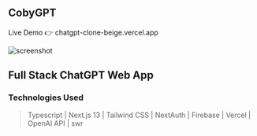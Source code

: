 ## CobyGPT

Live Demo 👉 chatgpt-clone-beige.vercel.app

![screenshot](https://i.imgur.com/zN4AzXs.png)

## Full Stack ChatGPT Web App
### Technologies Used
> Typescript | Next.js 13 | Tailwind CSS | NextAuth | Firebase | Vercel | OpenAI API | swr
